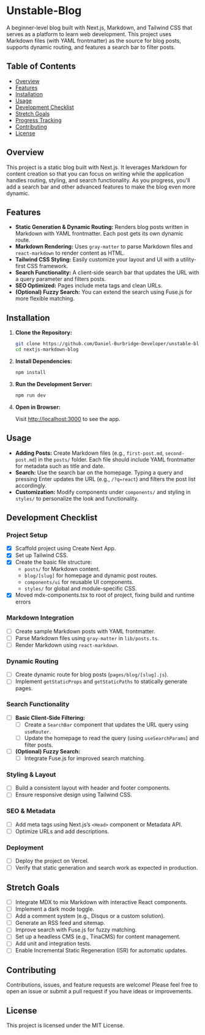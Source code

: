 # Unstable-Blog

A beginner-level blog built with Next.js, Markdown, and Tailwind CSS that serves as a platform to learn web development. This project uses Markdown files (with YAML frontmatter) as the source for blog posts, supports dynamic routing, and features a search bar to filter posts.

## Table of Contents

- [Overview](#overview)
- [Features](#features)
- [Installation](#installation)
- [Usage](#usage)
- [Development Checklist](#development-checklist)
- [Stretch Goals](#stretch-goals)
- [Progress Tracking](#progress-tracking)
- [Contributing](#contributing)
- [License](#license)

## Overview

This project is a static blog built with Next.js. It leverages Markdown for content creation so that you can focus on writing while the application handles routing, styling, and search functionality. As you progress, you'll add a search bar and other advanced features to make the blog even more dynamic.

## Features

- **Static Generation & Dynamic Routing:**
  Renders blog posts written in Markdown with YAML frontmatter. Each post gets its own dynamic route.
- **Markdown Rendering:**
  Uses `gray-matter` to parse Markdown files and `react-markdown` to render content as HTML.
- **Tailwind CSS Styling:**
  Easily customize your layout and UI with a utility-first CSS framework.
- **Search Functionality:**
  A client‑side search bar that updates the URL with a query parameter and filters posts.
- **SEO Optimized:**
  Pages include meta tags and clean URLs.
- **(Optional) Fuzzy Search:**
  You can extend the search using Fuse.js for more flexible matching.

## Installation

1. **Clone the Repository:**

   ```bash
   git clone https://github.com/Daniel-Burbridge-Developer/unstable-blog
   cd nextjs-markdown-blog
   ```

2. **Install Dependencies:**

   ```bash
   npm install
   ```

3. **Run the Development Server:**

   ```bash
   npm run dev
   ```

4. **Open in Browser:**

   Visit [http://localhost:3000](http://localhost:3000) to see the app.

## Usage

- **Adding Posts:**
  Create Markdown files (e.g., `first-post.md`, `second-post.md`) in the `posts/` folder. Each file should include YAML frontmatter for metadata such as title and date.
- **Search:**
  Use the search bar on the homepage. Typing a query and pressing Enter updates the URL (e.g., `/?q=react`) and filters the post list accordingly.
- **Customization:**
  Modify components under `components/` and styling in `styles/` to personalize the look and functionality.

## Development Checklist

### Project Setup

- [x] Scaffold project using Create Next App.
- [x] Set up Tailwind CSS.
- [x] Create the basic file structure:
  - `posts/` for Markdown content.
  - `blog/[slug]` for homepage and dynamic post routes.
  - `components/ui` for reusable UI components.
  - `styles/` for global and module-specific CSS.
- [x] Moved mdx-components.tsx to root of project, fixing build and runtime errors

### Markdown Integration

- [ ] Create sample Markdown posts with YAML frontmatter.
- [ ] Parse Markdown files using `gray-matter` in `lib/posts.ts`.
- [ ] Render Markdown using `react-markdown`.

### Dynamic Routing

- [ ] Create dynamic route for blog posts (`pages/blog/[slug].js`).
- [ ] Implement `getStaticProps` and `getStaticPaths` to statically generate pages.

### Search Functionality

- [ ] **Basic Client‑Side Filtering:**
  - [ ] Create a `SearchBar` component that updates the URL query using `useRouter`.
  - [ ] Update the homepage to read the query (using `useSearchParams`) and filter posts.
- [ ] **(Optional) Fuzzy Search:**
  - [ ] Integrate Fuse.js for improved search matching.

### Styling & Layout

- [ ] Build a consistent layout with header and footer components.
- [ ] Ensure responsive design using Tailwind CSS.

### SEO & Metadata

- [ ] Add meta tags using Next.js’s `<Head>` component or Metadata API.
- [ ] Optimize URLs and add descriptions.

### Deployment

- [ ] Deploy the project on Vercel.
- [ ] Verify that static generation and search work as expected in production.

## Stretch Goals

- [ ] Integrate MDX to mix Markdown with interactive React components.
- [ ] Implement a dark mode toggle.
- [ ] Add a comment system (e.g., Disqus or a custom solution).
- [ ] Generate an RSS feed and sitemap.
- [ ] Improve search with Fuse.js for fuzzy matching.
- [ ] Set up a headless CMS (e.g., TinaCMS) for content management.
- [ ] Add unit and integration tests.
- [ ] Enable Incremental Static Regeneration (ISR) for automatic updates.

## Contributing

Contributions, issues, and feature requests are welcome! Please feel free to open an issue or submit a pull request if you have ideas or improvements.

## License

This project is licensed under the MIT License.
